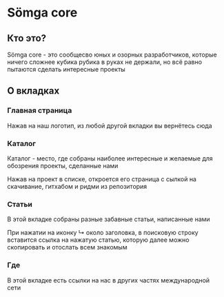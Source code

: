 # Sömga core

## Кто это?
Sömga core - это сообщесво юных и озорных разработчиков, которые ничего сложнее кубика рубика в руках не держали, но всё равно пытаются сделать интересные проекты

## О вкладках
### Главная страница
Нажав на наш логотип, из любой другой вкладки вы вернётесь сюда

### Каталог
Каталог - место, где собраны наиболее интересные и желаемые для обозрения проекты, сделанные нами

Нажав на проект в списке, откроется его страница с сылкой на скачивание, гитхабом и ридми из репозитория

### Статьи
В этой вкладке собраны разные забавные статьи, написанные нами

При нажатии на иконку ↳ около заголовка, в поисковую строку вставится ссылка на нажатую статью, которую далее можно скопировать и отослать всем знакомым

### Где
В этой вкладке есть ссылки на нас в других частях международной сети